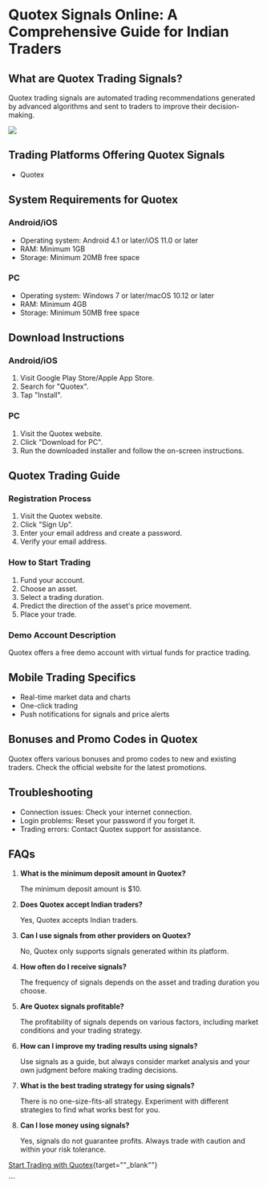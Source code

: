# Quotex Signals Online: A Comprehensive Guide for Indian Traders

## What are Quotex Trading Signals?

Quotex trading signals are automated trading recommendations generated
by advanced algorithms and sent to traders to improve their
decision-making.

[![](https://static.quotex.io/files/8_en/300_250.jpg)](https://traff.sbs/brokerqxsignupf)

## Trading Platforms Offering Quotex Signals

-   Quotex

## System Requirements for Quotex

### Android/iOS

-   Operating system: Android 4.1 or later/iOS 11.0 or later
-   RAM: Minimum 1GB
-   Storage: Minimum 20MB free space

### PC

-   Operating system: Windows 7 or later/macOS 10.12 or later
-   RAM: Minimum 4GB
-   Storage: Minimum 50MB free space

## Download Instructions

### Android/iOS

1.  Visit Google Play Store/Apple App Store.
2.  Search for "Quotex".
3.  Tap "Install".

### PC

1.  Visit the Quotex website.
2.  Click "Download for PC".
3.  Run the downloaded installer and follow the on-screen instructions.

## Quotex Trading Guide

### Registration Process

1.  Visit the Quotex website.
2.  Click "Sign Up".
3.  Enter your email address and create a password.
4.  Verify your email address.

### How to Start Trading

1.  Fund your account.
2.  Choose an asset.
3.  Select a trading duration.
4.  Predict the direction of the asset\'s price movement.
5.  Place your trade.

### Demo Account Description

Quotex offers a free demo account with virtual funds for practice
trading.

## Mobile Trading Specifics

-   Real-time market data and charts
-   One-click trading
-   Push notifications for signals and price alerts

## Bonuses and Promo Codes in Quotex

Quotex offers various bonuses and promo codes to new and existing
traders. Check the official website for the latest promotions.

## Troubleshooting

-   Connection issues: Check your internet connection.
-   Login problems: Reset your password if you forget it.
-   Trading errors: Contact Quotex support for assistance.

## FAQs

1.  **What is the minimum deposit amount in Quotex?**

    The minimum deposit amount is \$10.

2.  **Does Quotex accept Indian traders?**

    Yes, Quotex accepts Indian traders.

3.  **Can I use signals from other providers on Quotex?**

    No, Quotex only supports signals generated within its platform.

4.  **How often do I receive signals?**

    The frequency of signals depends on the asset and trading duration
    you choose.

5.  **Are Quotex signals profitable?**

    The profitability of signals depends on various factors, including
    market conditions and your trading strategy.

6.  **How can I improve my trading results using signals?**

    Use signals as a guide, but always consider market analysis and your
    own judgment before making trading decisions.

7.  **What is the best trading strategy for using signals?**

    There is no one-size-fits-all strategy. Experiment with different
    strategies to find what works best for you.

8.  **Can I lose money using signals?**

    Yes, signals do not guarantee profits. Always trade with caution and
    within your risk tolerance.

[Start Trading with
Quotex](\%22https://traff.sbs/brokerqxsignup\%22){target=""_blank""}

\`\`\`

